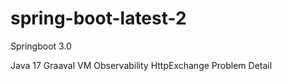 # spring-boot-latest-2
Springboot 3.0

Java 17
Graaval VM
Observability
HttpExchange
Problem Detail
